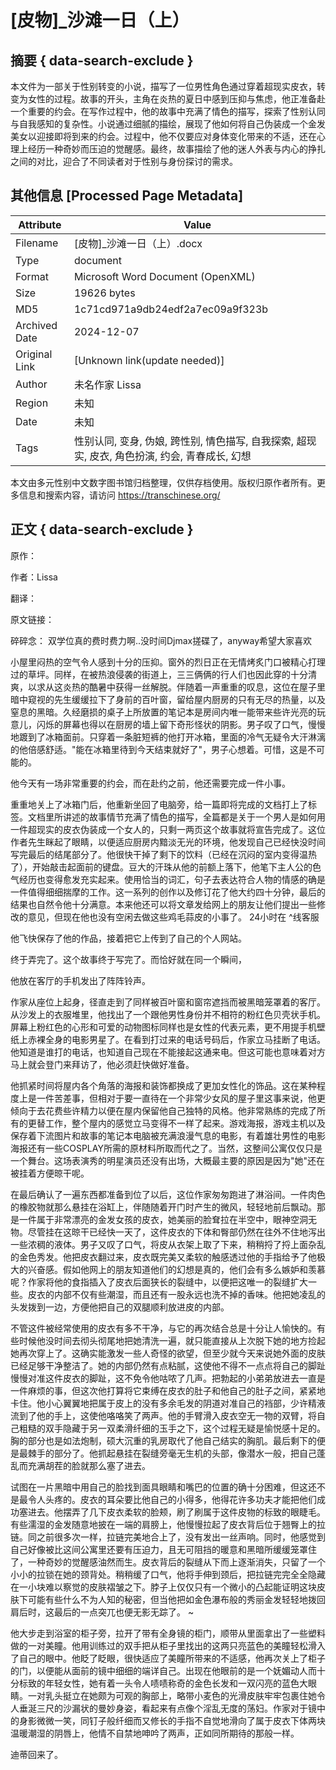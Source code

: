 # [皮物]_沙滩一日（上）



## 摘要  { data-search-exclude }

<!-- tcd_abstract -->
本文件为一部关于性别转变的小说，描写了一位男性角色通过穿着超现实皮衣，转变为女性的过程。故事的开头，主角在炎热的夏日中感到压抑与焦虑，他正准备赴一个重要的约会。在写作过程中，他的故事中充满了情色的描写，探索了性别认同与自我感知的复杂性。小说通过细腻的描绘，展现了他如何将自己伪装成一个金发美女以迎接即将到来的约会。过程中，他不仅要应对身体变化带来的不适，还在心理上经历一种奇妙而压迫的觉醒感。最终，故事描绘了他的迷人外表与内心的挣扎之间的对比，迎合了不同读者对于性别与身份探讨的需求。

<!-- tcd_abstract_end -->

## 其他信息 [Processed Page Metadata]

| Attribute       | Value                                  |
|-----------------|----------------------------------------|
| Filename        | [皮物]_沙滩一日（上）.docx                             |
| Type            | document                                 |
| Format          | Microsoft Word Document (OpenXML)                               |
| Size            | 19626 bytes                           |
| MD5             | 1c71cd971a9db24edf2a7ec09a9f323b                                  |
| Archived Date   | 2024-12-07                             |
| Original Link   | [Unknown link(update needed)]                         |
| Author          | 未名作家 Lissa                               |
| Region          | 未知                               |
| Date            | 未知                                 |
| Tags            | 性别认同, 变身, 伪娘, 跨性别, 情色描写, 自我探索, 超现实, 皮衣, 角色扮演, 约会, 青春成长, 幻想                                 |

本文由多元性别中文数字图书馆归档整理，仅供存档使用。版权归原作者所有。更多信息和搜索内容，请访问 <https://transchinese.org/>


## 正文 { data-search-exclude }

<!-- tcd_main_text -->
原作：

作者：Lissa

翻译：

原文链接：

碎碎念： 双学位真的费时费力啊..没时间Djmax搓碟了，anyway希望大家喜欢

小屋里闷热的空气令人感到十分的压抑。窗外的烈日正在无情烤炙门口被精心打理过的草坪。同样，在被热浪侵袭的街道上，三三俩俩的行人们也因此穿的十分清爽，以求从这炎热的酷暑中获得一丝解脱。伴随着一声重重的叹息，这位在屋子里暗中窥视的先生缓缓拉下了身前的百叶窗，留给屋内厨房的只有无尽的热量，以及窒息的黑暗。久经磨损的桌子上所放置的笔记本是房间内唯一能带来些许光亮的玩意儿，闪烁的屏幕也得以在厨房的墙上留下奇形怪状的阴影。男子叹了口气，慢慢地踱到了冰箱面前。只穿着一条脏短裤的他打开冰箱，里面的冷气无疑令大汗淋漓的他倍感舒适。"能在冰箱里待到今天结束就好了"，男子心想着。可惜，这是不可能的。

他今天有一场非常重要的约会，而在赴约之前，他还需要完成一件小事。

重重地关上了冰箱门后，他重新坐回了电脑旁，给一篇即将完成的文档打上了标签。文档里所讲述的故事情节充满了情色的描写，全篇都是关于一个男人是如何用一件超现实的皮衣伪装成一个女人的，只剩一两页这个故事就将宣告完成了。这位作者先生眯起了眼睛，以便适应厨房内黯淡无光的环境，他发现自己已经快没时间写完最后的结尾部分了。他很快干掉了剩下的饮料（已经在沉闷的室内变得温热了），开始敲击起面前的键盘。豆大的汗珠从他的前额上落下，他笔下主人公的色气经历也变得愈发充实起来。使用恰当的词汇，句子去表达符合人物的情感的确是一件值得细细揣摩的工作。这一系列的创作以及修订花了他大约四十分钟，最后的结果也自然令他十分满意。本来他还可以将文章发给网上的朋友让他们提出一些修改的意见，但现在他也没有空闲去做这些鸡毛蒜皮的小事了。
24小时在 ^线客服

他飞快保存了他的作品，接着把它上传到了自己的个人网站。

终于弄完了。这个故事终于写完了。而恰好就在同一个瞬间，

他放在客厅的手机发出了阵阵铃声。

作家从座位上起身，径直走到了同样被百叶窗和窗帘遮挡而被黑暗笼罩着的客厅。从沙发上的衣服堆里，他找出了一个跟他男性身份并不相符的粉红色贝壳状手机。屏幕上粉红色的心形和可爱的动物图标同样也是女性的代表元素，更不用提手机壁纸上赤裸全身的电影男星了。在看到打过来的电话号码后，作家立马挂断了电话。他知道是谁打的电话，也知道自己现在不能接起这通来电。但这可能也意味着对方马上就会登门来拜访了，他必须赶快做好准备。

他抓紧时间将屋内各个角落的海报和装饰都换成了更加女性化的饰品。这在某种程度上是一件苦差事，但相对于要一直待在一个非常少女风的屋子里这事来说，他更倾向于去花费些许精力以便在屋内保留他自己独特的风格。他非常熟练的完成了所有的更替工作，整个屋内的感觉立马变得不一样了起来。游戏海报，游戏主机以及保存着下流图片和故事的笔记本电脑被充满浪漫气息的电影，有着雄壮男性的电影海报还有一些COSPLAY所需的原材料所取而代之了。当然，这整间公寓仅仅只是一个舞台。这场表演秀的明星演员还没有出场，大概最主要的原因是因为"她"还在被挂着方便晾干呢。

在最后确认了一遍东西都准备到位了以后，这位作家匆匆跑进了淋浴间。一件肉色的橡胶物就那么悬挂在浴缸上，伴随随着开门时产生的微风，轻轻地前后飘动。那是一件属于非常漂亮的金发女孩的皮衣，她美丽的脸耷拉在半空中，眼神空洞无物。尽管挂在这晾干已经快一天了，这件皮衣的下体和臀部仍然在往外不住地泻出一些浓稠的液体。男子又叹了口气，将皮从衣架上取了下来，稍稍捋了捋上面杂乱的金色秀发。他把皮衣翻过来，皮衣既完美又柔软的触感透过他的手指给予了他极大的兴奋感。假如他网上的朋友知道他们的幻想是真的，他们会有多么嫉妒和羡慕呢？作家将他的食指插入了皮衣后面狭长的裂缝中，以便把这唯一的裂缝扩大一些。皮衣的内部不仅有些潮湿，而且还有一股永远也洗不掉的香味。他把她凌乱的头发拨到一边，方便他把自己的双腿顺利放进皮的内部。

不管这件被经常使用的皮衣有多不干净，与它的再次结合总是十分让人愉快的。有些时候他没时间去彻头彻尾地把她清洗一遍，就只能直接从上次脱下她的地方捡起她再次穿上了。这确实能激发一些人奇怪的欲望，但至少就今天来说她外面的皮肤已经足够干净整洁了。她的内部仍然有点粘腻，这使他不得不一点点将自己的脚趾慢慢对准这件皮衣的脚趾，这不免令他咕哝了几声。把勃起的小弟弟放进去一直是一件麻烦的事，但这次他打算将它束缚在皮衣的肚子和他自己的肚子之间，紧紧地卡住。他小心翼翼地把属于皮上的没有多余毛发的阴道对准自己的裆部，少许精液流到了他的手上，这使他咯咯笑了两声。他的手臂滑入皮衣空无一物的双臂，将自己粗糙的双手隐藏于另一双柔滑纤细的玉手之下，这个过程无疑是愉悦感十足的。胸的部分也是如法炮制，硕大沉重的乳房取代了他自己结实的胸肌。最后剩下的便是最棘手的部分了。他抓起悬挂在裂缝旁毫无生机的头部，像潜水一般，把自己蓬乱而充满胡茬的脸就那么塞了进去。

试图在一片黑暗中用自己的脸找到面具眼睛和嘴巴的位置的确十分困难，但这还不是最令人头疼的。皮衣的耳朵要比他自己的小得多，他得花许多功夫才能把他们成功塞进去。他摆弄了几下皮衣柔软的脸颊，刷了刷属于这件皮物的标致的眼睫毛。有些濡湿的金发随意地披在一端的肩膀上，他慢慢拉起了皮衣背后位于翘臀上的拉链。同之前很多次一样，拉链完美地合上了，没有发出一丝声响。同时，他感觉到自己好像被比这间公寓里还要有压迫力，且无可阻挡的暖意和黑暗所缓缓笼罩住了，一种奇妙的觉醒感油然而生。皮衣背后的裂缝从下而上逐渐消失，只留了一个小小的拉锁在她的颈背处。稍稍缓了口气，他将手伸到颈后，把拉链完完全全隐藏在一小块难以察觉的皮肤褶皱之下。脖子上仅仅只有一个微小的凸起能证明这块皮肤下可能有些什么不为人知的秘密，但当他把如金色瀑布般的秀丽金发轻轻地拨回肩后时，这最后的一点突兀也便无影无踪了。
 ~

他大步走到浴室的柜子旁，拉开了带有全身镜的柜门，顺带从里面拿出了一些塑料做的一对美瞳。他用训练过的双手把从柜子里找出的这两只亮蓝色的美瞳轻松滑入了自己的眼中。他眨了眨眼，很快适应了美瞳所带来的不适感，他再次关上了柜子的门，以便能从面前的镜中细细的端详自己。出现在他眼前的是一个妩媚动人而十分标致的年轻女性，她有着一头令人啧啧称奇的金色长发和一双闪亮的蓝色大眼睛。一对乳头挺立在她颇为可观的胸部上，略带小麦色的光滑皮肤牢牢包裹住她令人垂涎三尺的沙漏状的曼妙身姿，看起来有点像个淫乱无度的荡妇。作家对于镜中的身影微微一笑，同钉子般纤细而又修长的手指不自觉地滑向了属于皮衣下体两块温暖潮湿的阴唇上，他情不自禁地呻吟了两声，正如同所期待的那般一样。

迪蒂回来了。
<!-- tcd_main_text_end -->


